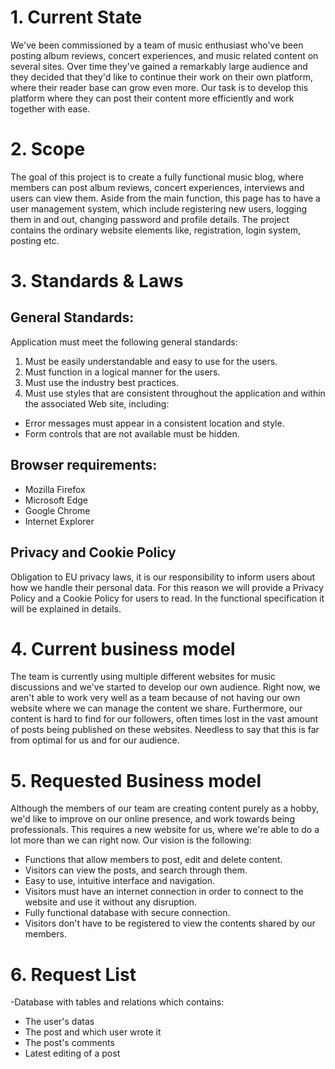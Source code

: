 # 1. Current State 

We've been commissioned by a team of music enthusiast who've been posting album reviews, concert experiences, and music related content on several sites. Over time they've gained a remarkably large audience and they decided that they'd like to continue their work on their own platform, where their reader base can grow even more. Our task is to develop this platform where they can post their content more efficiently and work together with ease.


# 2. Scope
The goal of this project is to create a fully functional music blog, where members can post album reviews, concert experiences, interviews and users can view them.  Aside from the main function, this page has to have a user management system, which include registering new users, logging them in and out, changing password and profile details.
The project contains the ordinary website elements like, registration, login system, posting etc.

# 3. Standards & Laws
## General Standards:
Application must meet the following general standards:

1.  Must be easily understandable and easy to use for the users.
2.  Must function in a logical manner for the users.
3.  Must use the industry best practices.
4.  Must use styles that are consistent throughout the application and within the associated Web site, including:

-   Error messages must appear in a consistent location and style.
-   Form controls that are not available must be hidden.


## Browser requirements:
-   Mozilla Firefox
-   Microsoft Edge
-   Google Chrome
-   Internet Explorer


## Privacy and Cookie Policy
Obligation to EU privacy laws, it is our responsibility to inform users about how we handle their personal data. For this reason we will provide a Privacy Policy and a Cookie Policy for users to read. In the functional specification it will be explained in details.

# 4. Current business model
The team is currently using multiple different websites for music discussions and we've started to develop our own audience. Right now, we aren't able to work very well as a team because of not having our own website where we can manage the content we share. Furthermore, our content is hard to find for our followers, often times lost in the vast amount of posts being published on these websites. Needless to say that this is far from optimal for us and for our audience.

# 5. Requested Business model
Although the members of our team are creating content purely as a hobby, we'd like to improve on our online presence, and work towards being professionals. This requires a new website for us, where we're able to do a lot more than we can right now. Our vision is the following:

- Functions that allow members to post, edit and delete content.
- Visitors can view the posts, and search through them.
- Easy to use, intuitive interface and navigation.
- Visitors must have an internet connection in order to connect to the website and use it without any disruption.
- Fully functional database with secure connection.
- Visitors don't have to be registered to view the contents shared by our members.

# 6. Request List

-Database with tables and relations which contains:
  - The user's datas
  - The post and which user wrote it
  - The post's comments
  - Latest editing of a post
  
